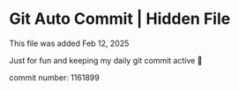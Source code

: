 # Git Auto Commit | Hidden File

This file was added Feb 12, 2025

Just for fun and keeping my daily git commit active 🤪

commit number: 1161899
